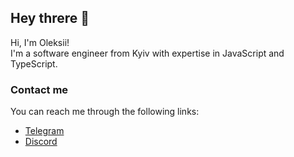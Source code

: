 ## Hey threre :wave:

Hi, I'm Oleksii!  
I'm a software engineer from Kyiv with expertise in JavaScript and TypeScript.

### Contact me

You can reach me through the following links:

- [Telegram](https://t.me/deitylamb)
- [Discord](https://discord.com/users/779826024585101342)
